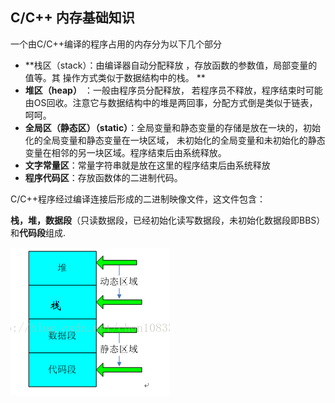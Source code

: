 ## C/C++ 内存基础知识

 一个由C/C++编译的程序占用的内存分为以下几个部分 

- **栈区（stack）：由编译器自动分配释放  ，存放函数的参数值，局部变量的值等。其  操作方式类似于数据结构中的栈。 **
- **堆区（heap）** ：一般由程序员分配释放，  若程序员不释放，程序结束时可能由OS回收。注意它与数据结构中的堆是两回事，分配方式倒是类似于链表，呵呵。 
- **全局区（静态区）（static）**：全局变量和静态变量的存储是放在一块的，初始化的全局变量和静态变量在一块区域，  未初始化的全局变量和未初始化的静态变量在相邻的另一块区域。程序结束后由系统释放。 
- **文字常量区**：常量字符串就是放在这里的程序结束后由系统释放  
- **程序代码区**：存放函数体的二进制代码。

C/C++程序经过编译连接后形成的二进制映像文件，这文件包含：

**栈，堆，数据段**（只读数据段，已经初始化读写数据段，未初始化数据段即BBS）和**代码段**组成.


![](./img/内存基础知识1.png)

